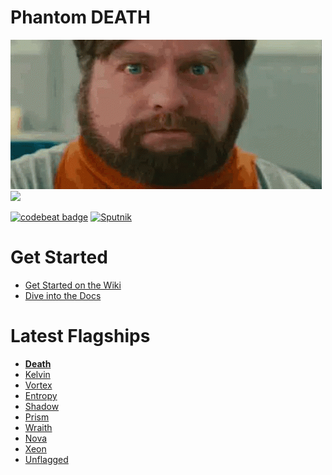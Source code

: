 # Phantom DEATH
[![](button.png)](https://github.com/cyberpwnn/Phantom/releases)
[![](phantom-micro.png)](https://github.com/cyberpwnn/Phantom/releases)

[![codebeat badge](https://codebeat.co/badges/044134b4-fd2f-4441-8993-276b4b850b30)](https://codebeat.co/projects/github-com-cyberpwnn-phantom)
[![Sputnik](https://sputnik.ci/conf/badge)](https://sputnik.ci/app#/builds/cyberpwnn/Phantom)

# Get Started
* [Get Started on the Wiki](https://cyberpwnn.gitbooks.io/phantom/content/)
* [Dive into the Docs](http://cyberpwnn.github.io/Phantom/)

# Latest Flagships
* [**Death**](https://github.com/cyberpwnn/Phantom/releases/)
* [Kelvin](https://github.com/cyberpwnn/Phantom/releases/K9)
* [Vortex](https://github.com/cyberpwnn/Phantom/releases/V9)
* [Entropy](https://github.com/cyberpwnn/Phantom/releases/E9)
* [Shadow](https://github.com/cyberpwnn/Phantom/releases/S9)
* [Prism](https://github.com/cyberpwnn/Phantom/releases/P9)
* [Wraith](https://github.com/cyberpwnn/Phantom/releases/W9)
* [Nova](https://github.com/cyberpwnn/Phantom/releases/tag/N9)
* [Xeon](https://github.com/cyberpwnn/Phantom/releases/tag/10.9.3)
* [Unflagged](https://github.com/cyberpwnn/Phantom/releases/tag/9.5)
